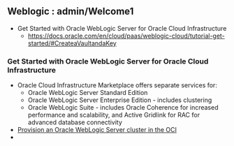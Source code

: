 ## Weblogic  : admin/Welcome1
* Get Started with Oracle WebLogic Server for Oracle Cloud Infrastructure
  * https://docs.oracle.com/en/cloud/paas/weblogic-cloud/tutorial-get-started/#CreateaVaultandaKey
### Get Started with Oracle WebLogic Server for Oracle Cloud Infrastructure
* Oracle Cloud Infrastructure Marketplace offers separate services for:
  * Oracle WebLogic Server Standard Edition
  * Oracle WebLogic Server Enterprise Edition - includes clustering
  * Oracle WebLogic Suite - includes Oracle Coherence for increased performance and scalability, and Active Gridlink for RAC for advanced database connectivity 
* [Provision an Oracle WebLogic Server cluster in the OCI](https://docs.oracle.com/en/cloud/paas/weblogic-cloud/tutorial-get-started/)
* 
